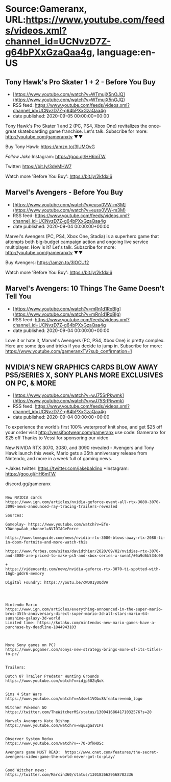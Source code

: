 # Source:Gameranx, URL:https://www.youtube.com/feeds/videos.xml?channel_id=UCNvzD7Z-g64bPXxGzaQaa4g, language:en-US

## Tony Hawk's Pro Skater 1 + 2 - Before You Buy
 - [https://www.youtube.com/watch?v=WTmujX5nOJQ](https://www.youtube.com/watch?v=WTmujX5nOJQ)
 - RSS feed: https://www.youtube.com/feeds/videos.xml?channel_id=UCNvzD7Z-g64bPXxGzaQaa4g
 - date published: 2020-09-05 00:00:00+00:00

Tony Hawk's Pro Skater 1 and 2 (PC, PS4, Xbox One) revitalizes the once-great skateboarding game franchise. Let's talk.
Subscribe for more: http://youtube.com/gameranxtv ▼▼


Buy Tony Hawk: https://amzn.to/3lUMOvG

*Follow Jake*
Instagram: https://goo.gl/HH6mTW

Twitter: https://bit.ly/3deMHW7

Watch more 'Before You Buy': https://bit.ly/2kfdxI6

## Marvel's Avengers - Before You Buy
 - [https://www.youtube.com/watch?v=eusx0VW-m3M](https://www.youtube.com/watch?v=eusx0VW-m3M)
 - RSS feed: https://www.youtube.com/feeds/videos.xml?channel_id=UCNvzD7Z-g64bPXxGzaQaa4g
 - date published: 2020-09-04 00:00:00+00:00

Marvel's Avengers (PC, PS4, Xbox One, Stadia) is a superhero game that attempts both big-budget campaign action and ongoing live service multiplayer. How is it? Let's talk.
Subscribe for more: http://youtube.com/gameranxtv ▼▼


Buy Avengers: https://amzn.to/3lOCUf2



Watch more 'Before You Buy': https://bit.ly/2kfdxI6

## Marvel's Avengers: 10 Things The Game Doesn't Tell You
 - [https://www.youtube.com/watch?v=mRn1d1RoBIg](https://www.youtube.com/watch?v=mRn1d1RoBIg)
 - RSS feed: https://www.youtube.com/feeds/videos.xml?channel_id=UCNvzD7Z-g64bPXxGzaQaa4g
 - date published: 2020-09-04 00:00:00+00:00

Love it or hate it, Marvel's Avengers (PC, PS4, Xbox One) is pretty complex. Here are some tips and tricks if you decide to jump in.
Subscribe for more: https://www.youtube.com/gameranxTV?sub_confirmation=1

## NVIDIA'S NEW GRAPHICS CARDS BLOW AWAY PS5/SERIES X, SONY PLANS MORE EXCLUSIVES ON PC, & MORE
 - [https://www.youtube.com/watch?v=wJ75SrPkwmk](https://www.youtube.com/watch?v=wJ75SrPkwmk)
 - RSS feed: https://www.youtube.com/feeds/videos.xml?channel_id=UCNvzD7Z-g64bPXxGzaQaa4g
 - date published: 2020-09-04 00:00:00+00:00

To experience the world’s first 100% waterproof knit shoe, and get $25 off your order visit http://vessifootwear.com/gameranx use code: Gameranx for $25 off
Thanks to Vessi for sponsoring our video

New NIVIDA RTX 3070, 3080, and 3090 revealed - Avengers and Tony Hawk launch this week, Mario gets a 35th anniversary release from Nintendo, and more in a week full of gaming news.

*Jakes twitter: https://twitter.com/jakebaldino 
*Instagram: https://goo.gl/HH6mTW 


 discord.gg/gameranx 




 ~~~~STORIES~~~~

New NVIDIA cards
https://www.ign.com/articles/nvidia-geforce-event-all-rtx-3080-3070-3090-news-announced-ray-tracing-trailers-revealed

Sources:

Gameplay- https://www.youtube.com/watch?v=Efo-YDWnnpw&ab_channel=NVIDIAGeForce

https://www.tomsguide.com/news/nvidia-rtx-3080-blows-away-rtx-2080-ti-in-doom-fortnite-and-more-watch-this

https://www.forbes.com/sites/davidthier/2020/09/02/nvidias-rtx-3070-and-3080-are-priced-to-make-ps5-and-xbox-series-x-sweat/#6a9d6b534c00

+
https://videocardz.com/newz/nvidia-geforce-rtx-3070-ti-spotted-with-16gb-gddr6-memory

Digital Foundry: https://youtu.be/cWD01yUQdVA




Nintendo Mario
https://www.ign.com/articles/everything-announced-in-the-super-mario-bros-35th-anniversary-direct-super-mario-3d-all-stars-mario-64-sunshine-galaxy-3d-world
Limited time: https://kotaku.com/nintendos-new-mario-games-have-a-purchase-by-deadline-1844943103



More Sony games on PC?
https://www.pcgamer.com/sonys-new-strategy-brings-more-of-its-titles-to-pc/


Trailers:

Dutch 87 Trailer Predator Hunting Grounds
https://www.youtube.com/watch?v=idjp50ZqNok


Sims 4 Star Wars
https://www.youtube.com/watch?v=A4swl1VObu8&feature=emb_logo

Witcher Pokemon GO https://twitter.com/TheWitcherMS/status/1300416864171032576?s=20

Marvels Avengers Kate Bishop 
https://www.youtube.com/watch?v=wquZgasVIPs


Observer System Redux
https://www.youtube.com/watch?v=-7O-QfkHOSc

Avengers game MUST READ:  https://www.cnet.com/features/the-secret-avengers-video-game-the-world-never-got-to-play/


Good Witcher news: https://twitter.com/Marcin360/status/1301826629568782336

